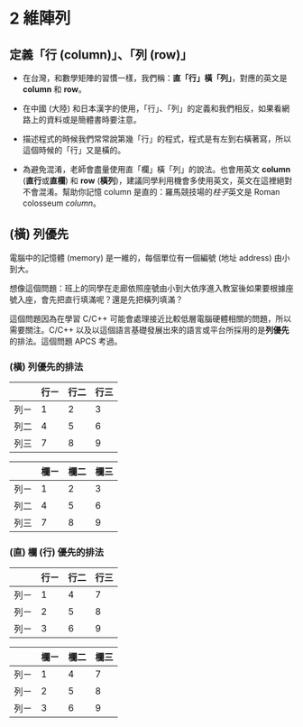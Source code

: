 # 2 維陣列

## 定義「行 (column)」、「列 (row)」

- 在台灣，和數學矩陣的習慣一樣，我們稱：**直「行」橫「列」**，對應的英文是 **column** 和 **row**。  

- 在中國 (大陸) 和日本漢字的使用，「行」、「列」的定義和我們相反，如果看網路上的資料或是簡體書時要注意。  
  
- 描述程式的時候我們常常說第幾「行」的程式，程式是有左到右橫著寫，所以這個時候的「行」又是橫的。  
  
- 為避免混淆，老師會盡量使用直「欄」橫「列」的說法。也會用英文 **column** (**直行**或**直欄**) 和 **row** (**橫列**)，建議同學利用機會多使用英文，英文在這裡絕對不會混淆。幫助你記憶 column 是直的：羅馬競技場的*柱子*英文是 Roman colosseum *column*。  

## (橫) 列優先

電腦中的記憶體 (memory) 是一維的，每個單位有一個編號 (地址 address) 由小到大。  

想像這個問題：班上的同學在走廊依照座號由小到大依序進入教室後如果要根據座號入座，會先把直行填滿呢？還是先把橫列填滿？  

這個問題因為在學習 C/C++ 可能會處理接近比較低層電腦硬體相關的問題，所以需要關注。C/C++ 以及以這個語言基礎發展出來的語言或平台所採用的是**列優先**的排法。這個問題 APCS 考過。

### (橫) 列優先的排法

|     | 行ㄧ | 行二 | 行三 |
| :-: | --- | --- | --- |
|  列ㄧ | 1   | 2   | 3   |
|  列二 | 4   | 5   | 6   |
|  列三 | 7   | 8   | 9   |

|     | 欄ㄧ | 欄二 | 欄三 |
| :-: | --- | --- | --- |
|  列ㄧ | 1   | 2   | 3   |
|  列二 | 4   | 5   | 6   |
|  列三 | 7   | 8   | 9   |

### (直) 欄 (行) 優先的排法

|     | 行ㄧ | 行二 | 行三 |
| :-: | --- | --- | --- |
|  列ㄧ  | 1   | 4   | 7   |
|  列ㄧ  | 2   | 5   | 8   |
|  列ㄧ  | 3   | 6   | 9   |

|     | 欄ㄧ | 欄二 | 欄三 |
| :-: | --- | --- | --- |
|  列ㄧ  | 1   | 4   | 7   |
|  列ㄧ  | 2   | 5   | 8   |
|  列ㄧ  | 3   | 6   | 9   |
